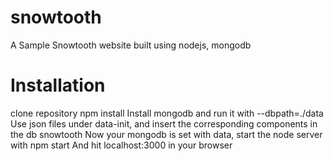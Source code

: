 snowtooth
=========

A Sample Snowtooth website built using nodejs, mongodb

Installation
============

clone repository
npm install
Install mongodb and run it with --dbpath=./data
Use json files under data-init, and insert the corresponding components in the db snowtooth
Now your mongodb is set with data, start the node server with npm start
And hit localhost:3000 in your browser
